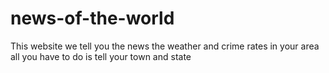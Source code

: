 # news-of-the-world
This website we tell you the news the weather and crime rates in your area all you have to do is tell your town and state 
